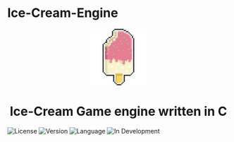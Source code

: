 # Ice-Cream-Engine

<div align="center">
  <a href="https://github.com/Panhakonpapa/Ice-Cream-Engine/">
    <img src="ice.png" width="128" height="128" alt="Ice Cream" />
  </a>
  <h1>Ice-Cream Game engine written in C</h1>
</div>

![License](https://img.shields.io/badge/license-MIT-blue.svg) ![Version](https://img.shields.io/badge/version-1.0.0-brightgreen.svg) ![Language](https://img.shields.io/badge/language-C-blue.svg)  ![In Development](https://img.shields.io/badge/status-in%20development-orange.svg)


